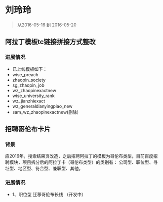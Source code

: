 # 刘玲玲

> 从2016-05-16 到 2016-05-20

## 阿拉丁模板tc链接拼接方式整改

### 进展情况

* 已上线模板如下：
* wise_preach
* zhaopin_society
* sg_zhaopin_job
* wz_zhaopinexactnew
* wise_university_rank
* wz_jianzhiexact
* wz_generaldianyingpiao_new
* sam_wz_zhaopinexactnew(删除)


## 招聘哥伦布卡片 

### 背景
应2016年，搜索结果页改造，之后招聘阿拉丁的模板为哥伦布类型，目前百度招聘模块，项目拆分后的阿拉丁卡（哥伦布类型）的类别有： 公司型、职位型、寻址型、地区型、符合型、兼职型、其他。

### 进展情况

* 1、职位型  迁移哥伦布长线 （开发中）
